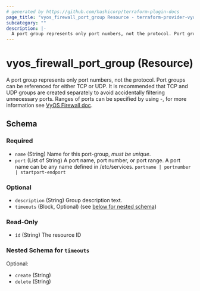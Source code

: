 ```yaml
---
# generated by https://github.com/hashicorp/terraform-plugin-docs
page_title: "vyos_firewall_port_group Resource - terraform-provider-vyos"
subcategory: ""
description: |-
  A port group represents only port numbers, not the protocol. Port groups can be referenced for either TCP or UDP. It is recommended that TCP and UDP groups are created separately to avoid accidentally filtering unnecessary ports. Ranges of ports can be specified by using -, for more information see VyOS Firewall doc https://docs.vyos.io/en/latest/configuration/firewall/general.html#port-groups.
---
```


# vyos_firewall_port_group (Resource)

A port group represents only port numbers, not the protocol. Port groups can be referenced for either TCP or UDP. It is recommended that TCP and UDP groups are created separately to avoid accidentally filtering unnecessary ports. Ranges of ports can be specified by using -, for more information see [VyOS Firewall doc](https://docs.vyos.io/en/latest/configuration/firewall/general.html#port-groups).



<!-- schema generated by tfplugindocs -->
## Schema

### Required

- `name` (String) Name for this port-group, _must be unique_.
- `port` (List of String) A port name, port number, or port range. A port name can be any name defined in /etc/services. `portname | portnumber | startport-endport`

### Optional

- `description` (String) Group description text.
- `timeouts` (Block, Optional) (see [below for nested schema](#nestedblock--timeouts))

### Read-Only

- `id` (String) The resource ID

<a id="nestedblock--timeouts"></a>
### Nested Schema for `timeouts`

Optional:

- `create` (String)
- `delete` (String)


